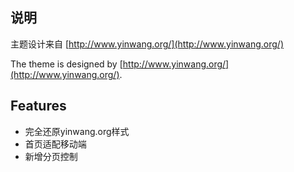 ## 说明

主题设计来自 [http://www.yinwang.org/](http://www.yinwang.org/)

The theme is designed by [http://www.yinwang.org/](http://www.yinwang.org/).

## Features

- 完全还原yinwang.org样式
- 首页适配移动端
- 新增分页控制
